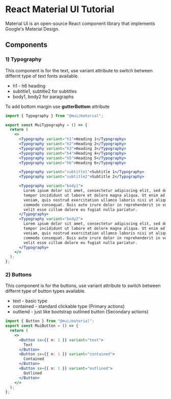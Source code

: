 # React Material UI Tutorial

Material UI is an open-source React component library that implements Google's Material Design.

## Components

### 1) Typography

This component is for the text, use variant attribute to switch between differnt type of text fonts available.

- h1 - h6 heading
- subtitle1, subtitle2 for subtitles
- body1, body2 for paragraphs

To add bottom margin use **gutterBottom** attribute

```jsx
import { Typography } from "@mui/material";

export const MuiTypography = () => {
  return (
    <>
      <Typography variant="h1">Heading 1</Typography>
      <Typography variant="h2">Heading 2</Typography>
      <Typography variant="h3">Heading 3</Typography>
      <Typography variant="h4">Heading 4</Typography>
      <Typography variant="h5">Heading 5</Typography>
      <Typography variant="h6">Heading 6</Typography>

      <Typography variant="subtitle1">Subtitle 1</Typography>
      <Typography variant="subtitle2">Subtitle 2</Typography>

      <Typography variant="body1">
        Lorem ipsum dolor sit amet, consectetur adipiscing elit, sed do eiusmod
        tempor incididunt ut labore et dolore magna aliqua. Ut enim ad minim
        veniam, quis nostrud exercitation ullamco laboris nisi ut aliquip ex ea
        commodo consequat. Duis aute irure dolor in reprehenderit in voluptate
        velit esse cillum dolore eu fugiat nulla pariatur.
      </Typography>
      <Typography variant="body2">
        Lorem ipsum dolor sit amet, consectetur adipiscing elit, sed do eiusmod
        tempor incididunt ut labore et dolore magna aliqua. Ut enim ad minim
        veniam, quis nostrud exercitation ullamco laboris nisi ut aliquip ex ea
        commodo consequat. Duis aute irure dolor in reprehenderit in voluptate
        velit esse cillum dolore eu fugiat nulla pariatur.
      </Typography>
    </>
  );
};
```

### 2) Buttons

This component is for the buttons, use variant attribute to switch between differnt type of button types available.

- text - basic type
- contained - standard clickable type (Primary actions)
- outliend - just like bootstrap outlined button (Secondary actions)

```jsx
import { Button } from "@mui/material";
export const MuiButton = () => {
  return (
    <>
      <Button sx={{ m: 1 }} variant="text">
        Text
      </Button>
      <Button sx={{ m: 1 }} variant="contained">
        Contained
      </Button>
      <Button sx={{ m: 1 }} variant="outlined">
        Outlined
      </Button>
    </>
  );
};
```
